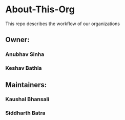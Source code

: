 # About-This-Org
This repo describes the workflow of our organizations
## Owner:
### Anubhav Sinha
### Keshav Bathla
## Maintainers:
### Kaushal Bhansali
### Siddharth Batra


